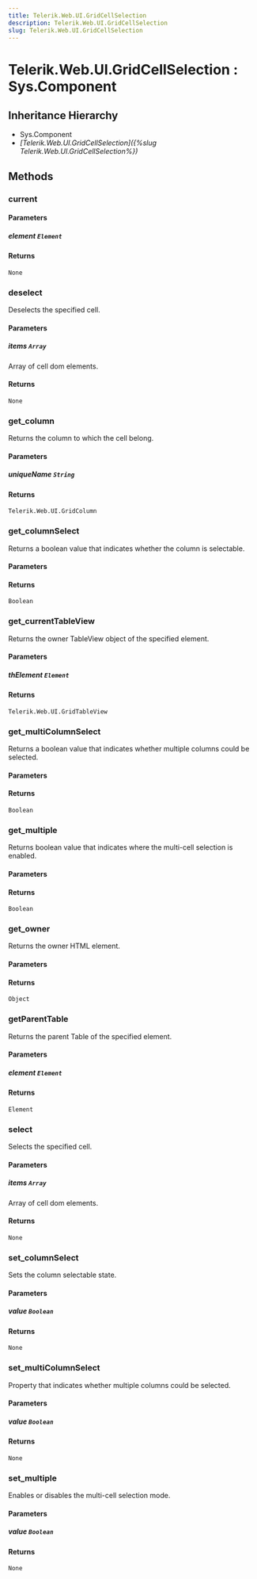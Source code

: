 ```yaml
---
title: Telerik.Web.UI.GridCellSelection
description: Telerik.Web.UI.GridCellSelection
slug: Telerik.Web.UI.GridCellSelection
---
```


# Telerik.Web.UI.GridCellSelection : Sys.Component 

## Inheritance Hierarchy

* Sys.Component
* *[Telerik.Web.UI.GridCellSelection]({%slug Telerik.Web.UI.GridCellSelection%})*


## Methods

###  current

#### Parameters

##### element `Element`

#### Returns

`None` 

### deselect

Deselects the specified cell.

#### Parameters

##### items `Array`

Array of cell dom elements.

#### Returns

`None` 

### get_column

Returns the column to which the cell belong.

#### Parameters

##### uniqueName `String`

#### Returns

`Telerik.Web.UI.GridColumn` 

### get_columnSelect

Returns a boolean value that indicates whether the column is selectable.

#### Parameters

#### Returns

`Boolean` 

### get_currentTableView

Returns the owner TableView object of the specified element.

#### Parameters

##### thElement `Element`

#### Returns

`Telerik.Web.UI.GridTableView` 

### get_multiColumnSelect

Returns a boolean value that indicates whether multiple columns could be selected.

#### Parameters

#### Returns

`Boolean` 

### get_multiple

Returns boolean value that indicates where the multi-cell selection is enabled.

#### Parameters

#### Returns

`Boolean` 

### get_owner

Returns the owner HTML element.

#### Parameters

#### Returns

`Object` 

### getParentTable

Returns the parent Table of the specified element.

#### Parameters

##### element `Element`

#### Returns

`Element` 

### select

Selects the specified cell.

#### Parameters

##### items `Array`

Array of cell dom elements.

#### Returns

`None` 

### set_columnSelect

Sets the column selectable state.

#### Parameters

##### value `Boolean`

#### Returns

`None` 

### set_multiColumnSelect

Property that indicates whether multiple columns could be selected.

#### Parameters

##### value `Boolean`

#### Returns

`None` 

### set_multiple

Enables or disables the multi-cell selection mode.

#### Parameters

##### value `Boolean`

#### Returns

`None` 



